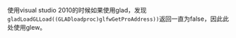 使用visual studio 2010的时候如果使用glad，发现`gladLoadGLLoad((GLADloadproc)glfwGetProAddress))`返回一直为false，因此此处使用glew。